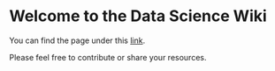# Welcome to the Data Science Wiki

You can find the page under this [link](https://davidjaggi.github.io/data-science-wiki/).

Please feel free to contribute or share your resources.